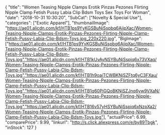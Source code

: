 {
	"title": "Women Teasing Nipple Clamps Erotik Pinzas Pezones Flirting Nipple Clamp Fetish Pussy Labia Clip Bdsm Toys Sex Toys For Woman",
	"date": "2018-10-31 10:30:20",
	"SubCat": ["Novelty & Special Use"],
	"categories": ["Exotic Apparel"],
	"thumbnailImage": "https://ae01.alicdn.com/kf/HTB1ps9YyKGSBuNjSspbq6AiipXac/Women-Teasing-Nipple-Clamps-Erotik-Pinzas-Pezones-Flirting-Nipple-Clamp-Fetish-Pussy-Labia-Clip-Bdsm-Toys.jpg_220x220.jpg",
	"BigImage": ["https://ae01.alicdn.com/kf/HTB1ps9YyKGSBuNjSspbq6AiipXac/Women-Teasing-Nipple-Clamps-Erotik-Pinzas-Pezones-Flirting-Nipple-Clamp-Fetish-Pussy-Labia-Clip-Bdsm-Toys.jpg","https://ae01.alicdn.com/kf/HTB1kUvAyNSYBuNjSspjq6x73VXaq/Women-Teasing-Nipple-Clamps-Erotik-Pinzas-Pezones-Flirting-Nipple-Clamp-Fetish-Pussy-Labia-Clip-Bdsm-Toys.jpg","https://ae01.alicdn.com/kf/HTB1h9oaiTCWBKNjSZFtq6yC3FXau/Women-Teasing-Nipple-Clamps-Erotik-Pinzas-Pezones-Flirting-Nipple-Clamp-Fetish-Pussy-Labia-Clip-Bdsm-Toys.jpg","https://ae01.alicdn.com/kf/HTB1q60PiGQoBKNjSZJnq6yw9VXaN/Women-Teasing-Nipple-Clamps-Erotik-Pinzas-Pezones-Flirting-Nipple-Clamp-Fetish-Pussy-Labia-Clip-Bdsm-Toys.jpg","https://ae01.alicdn.com/kf/HTB16v57yHSYBuNjSspiq6xNzpXa2/Women-Teasing-Nipple-Clamps-Erotik-Pinzas-Pezones-Flirting-Nipple-Clamp-Fetish-Pussy-Labia-Clip-Bdsm-Toys.jpg"],
	"actualPrice": 6.99,
	"comparePrice": 9.99,
	"linkurl": "http://s.click.aliexpress.com/e/by89Tbgk",
	"inStock": 127
}
